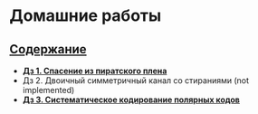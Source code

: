 # Домашние работы

## [**Содержание**](./../README.md)

* [**Дз 1. Спасение из пиратского плена**](./pirates.md)
* Дз 2. Двоичный симметричный канал со стираниями (not implemented)
* [**Дз 3. Систематическое кодирование полярных кодов**](./spe.md)